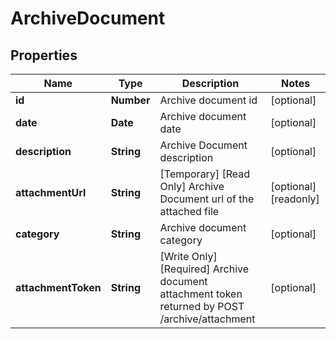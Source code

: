 # ArchiveDocument

## Properties

Name | Type | Description | Notes
------------ | ------------- | ------------- | -------------
**id** | **Number** | Archive document id | [optional] 
**date** | **Date** | Archive document date | [optional] 
**description** | **String** | Archive Document description | [optional] 
**attachmentUrl** | **String** | [Temporary] [Read Only] Archive Document url of the attached file | [optional] [readonly] 
**category** | **String** | Archive document category | [optional] 
**attachmentToken** | **String** | [Write Only]  [Required] Archive document attachment token returned by POST /archive/attachment | [optional] 


